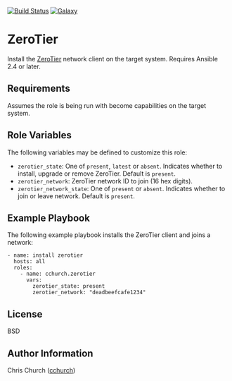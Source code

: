 [![Build Status](http://img.shields.io/travis/cchurch/ansible-role-zerotier.svg)](https://travis-ci.org/cchurch/ansible-role-zerotier)
[![Galaxy](http://img.shields.io/badge/galaxy-cchurch.zerotier-blue.svg)](https://galaxy.ansible.com/cchurch/zerotier/)

ZeroTier
========

Install the [ZeroTier](https://zerotier.com/) network client on the target
system. Requires Ansible 2.4 or later.

Requirements
------------

Assumes the role is being run with become capabilities on the target system.

Role Variables
--------------

The following variables may be defined to customize this role:

- `zerotier_state`: One of `present`, `latest` or `absent`. Indicates whether to
  install, upgrade or remove ZeroTier. Default is `present`.
- `zerotier_network`: ZeroTier network ID to join (16 hex digits).
- `zerotier_network_state`: One of `present` or `absent`. Indicates whether to
  join or leave network. Default is `present`.

Example Playbook
----------------

The following example playbook installs the ZeroTier client and joins a network:

    - name: install zerotier
      hosts: all
      roles:
        - name: cchurch.zerotier
          vars:
            zerotier_state: present
            zerotier_network: "deadbeefcafe1234"

License
-------

BSD

Author Information
------------------

Chris Church ([cchurch](https://github.com/cchurch))
